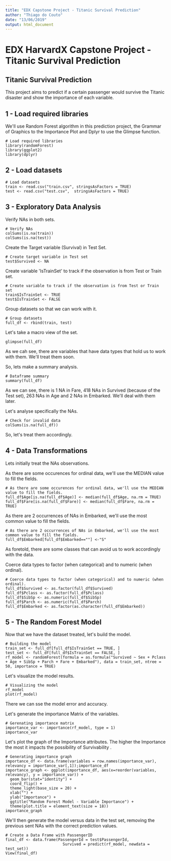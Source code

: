 ```yaml
---
title: "EDX Capstone Project - Titanic Survival Prediction"
author: "Thiago do Couto"
date: "13/06/2019"
output: html_document
---
```

# EDX HarvardX Capstone Project - Titanic Survival Prediction
## Titanic Survival Prediction
This project aims to predict if a certain passenger would survive the Titanic disaster and show the importance of each variable.


## 1 - Load required libraries
We'll use Random Forest algorithm in this prediction project, the Grammar of Graphics to the Importance Plot and Dplyr to use the Glimpse function.
```{r}
# Load required libraries
library(randomForest)
library(ggplot2)
library(dplyr)
```

## 2 - Load datasets
```{r}
# Load datasets
train <- read.csv("train.csv", stringsAsFactors = TRUE)
test <- read.csv("test.csv",  stringsAsFactors = TRUE)
```

## 3 - Exploratory Data Analysis
Verify NAs in both sets.
```{r}
# Verify NAs
colSums(is.na(train)) 
colSums(is.na(test))
```

Create the Target variable (Survival) in Test Set.
```{r}
# Create target variable in Test set
test$Survived <- NA
```

Create variable 'IsTrainSet' to track if the observation is from Test or Train set.
```{r}
# Create variable to track if the observation is from Test or Train set
train$IsTrainSet <- TRUE
test$IsTrainSet <- FALSE
```

Group datasets so that we can work with it.
```{r}
# Group datasets
full_df <- rbind(train, test)
```

Let's take a macro view of the set.
```{r}
glimpse(full_df)
```
As we cah see, there are variables that have data types that hold us to work with them. We'll treat them soon.

So, lets make a summary analysis.
```{r}
# Dataframe summary
summary(full_df)
```
As we can see, there is 1 NA in Fare, 418 NAs in Survived (because of the Test set), 263 NAs in Age and 2 NAs in Embarked. We'll deal with them later. 

Let's analyse specifically the NAs.
```{r}
# Check for invalid data
colSums(is.na(full_df)) 
```
So, let's treat them accordingly. 

## 4 - Data Transformations

Lets initially treat the NAs observations.

As there are some occurences for ordinal data, we'll use the MEDIAN value to fill the fields.
```{r}
# As there are some occurences for ordinal data, we'll use the MEDIAN value to fill the fields.
full_df$Age[is.na(full_df$Age)] <- median(full_df$Age, na.rm = TRUE)
full_df$Fare[is.na(full_df$Fare)] <- median(full_df$Fare, na.rm = TRUE)
```

As there are 2 occurrences of NAs in Embarked, we'll use the most common value to fill the fields.
```{r}
# As there are 2 occurrences of NAs in Embarked, we'll use the most common value to fill the fields.
full_df$Embarked[full_df$Embarked==""] <-"S"
```

As foretold, there are some classes that can avoid us to work accordingly with the data.

Coerce data types to factor (when categorical) and to numeric (when ordinal).
```{r}
# Coerce data types to factor (when categorical) and to numeric (when ordinal).
full_df$Survived <- as.factor(full_df$Survived)
full_df$Pclass <- as.factor(full_df$Pclass)
full_df$SibSp <- as.numeric(full_df$SibSp)
full_df$Parch <- as.numeric(full_df$Parch)
full_df$Embarked <- as.factor(as.character(full_df$Embarked))
```

## 5 - The Random Forest Model

Now that we have the dataset treated, let's build the model.
```{r}
# Building the model
train_set <- full_df[full_df$IsTrainSet == TRUE, ]
test_set <- full_df[full_df$IsTrainSet == FALSE, ]
rf_model <- randomForest(formula = as.formula("Survived ~ Sex + Pclass + Age + SibSp + Parch + Fare + Embarked"), data = train_set, ntree = 50, importance = TRUE)
```

Let's visualize the model results.
```{r}
# Visualizing the model
rf_model
plot(rf_model)
```

There we can sse the model error and accuracy.


Let's generate the importance Matrix of the variables.
```{r}
# Gerenating importance matrix
importance_var <- importance(rf_model, type = 1)
importance_var
```


Let's plot the graph of the Importance attributes. The higher the Importance the most it impacts the possibility of Survivability .
```{r}
# Generating importance graph
importance_df <- data.frame(variables = row.names(importance_var), relevancy = importance_var[,1]);importance_df
importance_graph <- ggplot(importance_df, aes(x=reorder(variables, relevancy), y = importance_var)) +
  geom_bar(stat="identity") +
  coord_flip() + 
  theme_light(base_size = 20) +
  xlab("") +
  ylab("Importance") + 
  ggtitle("Random Forest Model - Variable Importance") +
  theme(plot.title = element_text(size = 18))
importance_graph
```

We'll then generate the model versus data in the test set, removing the previous sent NAs with the correct prediction values.
```{r}
# Create a Data Frame with PassengerID
final_df <- data.frame(PassengerId = test$PassengerId,
                         Survived = predict(rf_model, newdata = test_set))
View(final_df)
```
